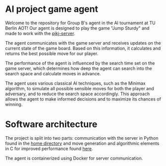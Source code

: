 AI project game agent
======================

Welcome to the repository for Group B's agent in the AI tournament at TU Berlin AOT! Our agent is designed to play the game "Jump Sturdy" and made to work with the [pjkj-server](https://github.com/liminm/pjkj-server).

The agent communicates with the game server and receives updates on the current state of the game board. Based on this information, it calculates and returns the best possible move for our player.

The performance of the agent is influenced by the search time set on the game server, which determines how deep the agent can search into the search space and calculate moves in advance.

The agent uses various classical AI techniques, such as the Minimax algorithm, to simulate all possible sensible moves for both the player and adversary, and to reduce the search space accordingly. This approach allows the agent to make informed decisions and to maximize its chances of winning.

# Software architecture

The project is split into two parts: communication with the server in Python found in the [home directory](https://github.com/liminm/pjkj-agent) and move generation and algorithmic elements in C for improved performance found [here](https://github.com/liminm/pjkj-agent/tree/main/src/AI).

The agent is containerized using Docker for server communication. 

